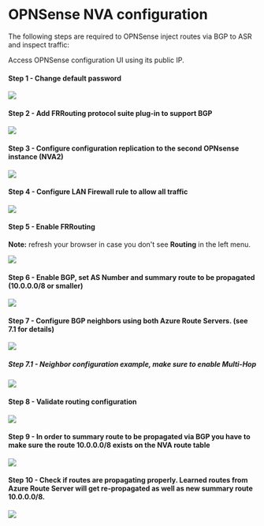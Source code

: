 # OPNSense NVA configuration

The following steps are required to OPNSense inject routes via BGP to ASR and inspect traffic:

Access OPNSense configuration UI using its public IP.

#### Step 1 - Change default password

![](./media/step1.png)

#### Step 2 - Add FRRouting protocol suite plug-in to support BGP

![](./media/step2.png)

#### Step 3 - Configure configuration replication to the second OPNsense instance (NVA2)

![](./media/step3.png)

#### Step 4 - Configure LAN Firewall rule to allow all traffic

![](./media/step4.png)


#### Step 5 - Enable FRRouting

**Note:** refresh your browser in case you don't see **Routing** in the left menu.

![](./media/step5.png)

#### Step 6 - Enable BGP, set AS Number and summary route to be propagated (10.0.0.0/8 or smaller)

![](./media/step6.png)

#### Step 7 - Configure BGP neighbors using both Azure Route Servers. (see 7.1 for details)

![](./media/step7.png)

##### Step 7.1 - Neighbor configuration example, make sure to enable Multi-Hop

![](./media/step71.png)

#### Step 8 - Validate routing configuration

![](./media/step8.png)

#### Step 9 - In order to summary route to be propagated via BGP you have to make sure the route 10.0.0.0/8 exists on the NVA route table

![](./media/step9.png)

#### Step 10 - Check if routes are propagating properly. Learned routes from Azure Route Server will get re-propagated as well as new summary route 10.0.0.0/8.

![](./media/step10.png)